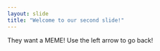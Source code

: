 ```yaml
---
layout: slide
title: "Welcome to our second slide!"
---
```

They want a MEME!
Use the left arrow to go back!
